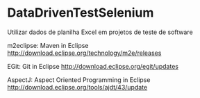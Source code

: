 DataDrivenTestSelenium
======================

Utilizar dados de planilha Excel em projetos de teste de software

m2eclipse: Maven in Eclipse http://download.eclipse.org/technology/m2e/releases

EGit: Git in Eclipse http://download.eclipse.org/egit/updates

AspectJ: Aspect Oriented Programming in Eclipse http://download.eclipse.org/tools/ajdt/43/update
